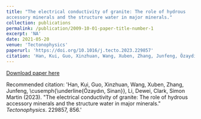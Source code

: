 ```yaml
---
title: "The electrical conductivity of granite: The role of hydrous
accessory minerals and the structure water in major minerals."
collection: publications
permalink: /publication/2009-10-01-paper-title-number-1
excerpt: 'NA'
date: 2021-05-20
venue: 'Tectonophysics'
paperurl: 'https://doi.org/10.1016/j.tecto.2023.229857'
citation: 'Han, Kui, Guo, Xinzhuan, Wang, Xuben, Zhang, Junfeng, Özaydın, Sinan, Li, Dewei, Clark, Simon Martin (2023). &quot;The electrical conductivity of granite: The role of hydrous accessory minerals and the structure water in major minerals.&quot; <i>Tectonophysics</i>. 229857, 856.'
---
```


[Download paper here](https://doi.org/10.1016/j.tecto.2023.229857)

Recommended citation: 'Han, Kui, Guo, Xinzhuan, Wang, Xuben, Zhang, Junfeng, \cusemph{\underline{Özaydın, Sinan}}, Li, Dewei, Clark, Simon Martin (2023). &quot;The electrical conductivity of granite: The role of hydrous accessory minerals and the structure water in major minerals.&quot; <i>Tectonophysics</i>. 229857, 856.'
